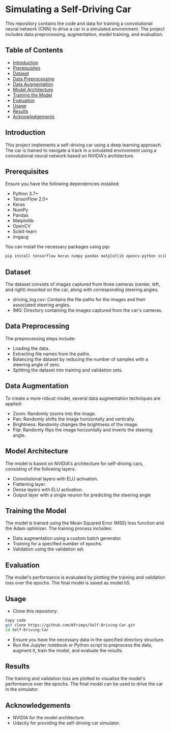 # Simulating a Self-Driving Car

This repository contains the code and data for training a convolutional neural network (CNN) to drive a car in a simulated environment. The project includes data preprocessing, augmentation, model training, and evaluation.

## Table of Contents

- [Introduction](#introduction)
- [Prerequisites](#prerequisites)
- [Dataset](#dataset)
- [Data Preprocessing](#data-preprocessing)
- [Data Augmentation](#data-augmentation)
- [Model Architecture](#model-architecture)
- [Training the Model](#training-the-model)
- [Evaluation](#evaluation)
- [Usage](#usage)
- [Results](#results)
- [Acknowledgements](#acknowledgements)

## Introduction

This project implements a self-driving car using a deep learning approach. The car is trained to navigate a track in a simulated environment using a convolutional neural network based on NVIDIA's architecture.

## Prerequisites

Ensure you have the following dependencies installed:

- Python 3.7+
- TensorFlow 2.0+
- Keras
- NumPy
- Pandas
- Matplotlib
- OpenCV
- Scikit-learn
- imgaug

You can install the necessary packages using pip:

```sh
pip install tensorflow keras numpy pandas matplotlib opencv-python scikit-learn imgaug
```
## Dataset

The dataset consists of images captured from three cameras (center, left, and right) mounted on the car, along with corresponding steering angles.

- driving_log.csv: Contains the file paths for the images and their associated steering angles.
- IMG: Directory containing the images captured from the car's cameras.

## Data Preprocessing

The preprocessing steps include:

- Loading the data.
- Extracting file names from the paths.
- Balancing the dataset by reducing the number of samples with a steering angle of zero.
- Splitting the dataset into training and validation sets.

## Data Augmentation

To create a more robust model, several data augmentation techniques are applied:

- Zoom: Randomly zooms into the image.
- Pan: Randomly shifts the image horizontally and vertically.
- Brightness: Randomly changes the brightness of the image.
- Flip: Randomly flips the image horizontally and inverts the steering angle.

## Model Architecture

The model is based on NVIDIA's architecture for self-driving cars, consisting of the following layers:

- Convolutional layers with ELU activation.
- Flattening layer.
- Dense layers with ELU activation.
- Output layer with a single neuron for predicting the steering angle

## Training the Model

The model is trained using the Mean Squared Error (MSE) loss function and the Adam optimizer. The training process includes:

- Data augmentation using a custom batch generator.
- Training for a specified number of epochs.
- Validation using the validation set.

## Evaluation
The model's performance is evaluated by plotting the training and validation loss over the epochs. The final model is saved as model.h5.

## Usage
- Clone this repository:
```sh
Copy code
git clone https://github.com/KFrimps/Self-Driving-Car.git
cd Self-Driving-Car
``` 
- Ensure you have the necessary data in the specified directory structure.
- Run the Jupyter notebook or Python script to preprocess the data, augment it, train the model, and evaluate the results.

## Results

The training and validation loss are plotted to visualize the model's performance over the epochs. The final model can be used to drive the car in the simulator.


## Acknowledgements

- NVIDIA for the model architecture.
- Udacity for providing the self-driving car simulator. 
